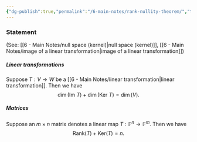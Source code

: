 ```yaml
---
{"dg-publish":true,"permalink":"/6-main-notes/rank-nullity-theorem/","tags":["linear_algebra","info"]}
---
```


### Statement

(See: [[6 - Main Notes/null space (kernel)\|null space (kernel)]], [[6 - Main Notes/image of a linear transformation\|image of a linear transformation]])
##### Linear transformations

Suppose $T:V \rightarrow W$ be a [[6 - Main Notes/linear transformation\|linear transformation]]. Then we have
$$\dim(\text{Im }T)+ \dim(\text{Ker }T)=\dim(V).$$
##### Matrices

Suppose an $m \times n$ matrix denotes a linear map $T:\mathbb{F}^n \rightarrow \mathbb{F}^m$. Then we have
$$\text{Rank}(T)+\text{Ker}(T) = n.$$

